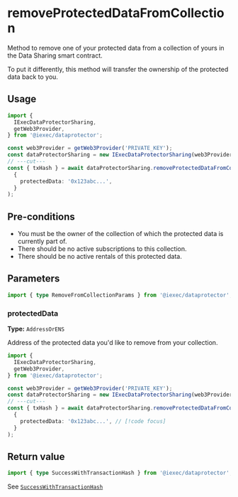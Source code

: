 # removeProtectedDataFromCollection

Method to remove one of your protected data from a collection of yours in the
Data Sharing smart contract.

To put it differently, this method will transfer the ownership of the protected
data back to you.

## Usage

```ts twoslash
import {
  IExecDataProtectorSharing,
  getWeb3Provider,
} from '@iexec/dataprotector';

const web3Provider = getWeb3Provider('PRIVATE_KEY');
const dataProtectorSharing = new IExecDataProtectorSharing(web3Provider);
// ---cut---
const { txHash } = await dataProtectorSharing.removeProtectedDataFromCollection(
  {
    protectedData: '0x123abc...',
  }
);
```

## Pre-conditions

- You must be the owner of the collection of which the protected data is
  currently part of.
- There should be no active subscriptions to this collection.
- There should be no active rentals of this protected data.

## Parameters

```ts twoslash
import { type RemoveFromCollectionParams } from '@iexec/dataprotector';
```

### protectedData <RequiredBadge />

**Type:** `AddressOrENS`

Address of the protected data you'd like to remove from your collection.

```ts twoslash
import {
  IExecDataProtectorSharing,
  getWeb3Provider,
} from '@iexec/dataprotector';

const web3Provider = getWeb3Provider('PRIVATE_KEY');
const dataProtectorSharing = new IExecDataProtectorSharing(web3Provider);
// ---cut---
const { txHash } = await dataProtectorSharing.removeProtectedDataFromCollection(
  {
    protectedData: '0x123abc...', // [!code focus]
  }
);
```

## Return value

```ts twoslash
import { type SuccessWithTransactionHash } from '@iexec/dataprotector';
```

See [`SuccessWithTransactionHash`](../../types.md#successwithtransactionhash)
